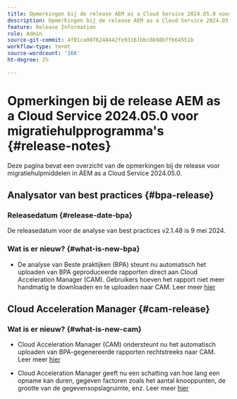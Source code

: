 ```yaml
---
title: Opmerkingen bij de release AEM as a Cloud Service 2024.05.0 voor migratiehulpprogramma's
description: Opmerkingen bij de release AEM as a Cloud Service 2024.05.0 voor migratiehulpprogramma's
feature: Release Information
role: Admin
source-git-commit: 4f01ca0076248442fe93161bbc8b98bffb64551b
workflow-type: tm+mt
source-wordcount: '166'
ht-degree: 2%

---
```


# Opmerkingen bij de release AEM as a Cloud Service 2024.05.0 voor migratiehulpprogramma&#39;s {#release-notes}

Deze pagina bevat een overzicht van de opmerkingen bij de release voor migratiehulpmiddelen in AEM as a Cloud Service 2024.05.0.

## Analysator van best practices {#bpa-release}

### Releasedatum {#release-date-bpa}

De releasedatum voor de analyse van best practices v2.1.48 is 9 mei 2024.

### Wat is er nieuw? {#what-is-new-bpa}

* De analyse van Beste praktijken (BPA) steunt nu automatisch het uploaden van BPA geproduceerde rapporten direct aan Cloud Acceleration Manager (CAM). Gebruikers hoeven het rapport niet meer handmatig te downloaden en te uploaden naar CAM. Leer meer [ hier ](https://experienceleague.adobe.com/en/docs/experience-manager-cloud-service/content/migration-journey/cloud-migration/best-practices-analyzer/using-best-practices-analyzer)

## Cloud Acceleration Manager {#cam-release}

### Wat is er nieuw? {#what-is-new-cam}

* Cloud Acceleration Manager (CAM) ondersteunt nu het automatisch uploaden van BPA-gegenereerde rapporten rechtstreeks naar CAM. Leer meer [ hier ](https://experienceleague.adobe.com/en/docs/experience-manager-cloud-service/content/migration-journey/cloud-acceleration-manager/using-cam/cam-readiness-phase#best-practices-analysis)

* Cloud Acceleration Manager geeft nu een schatting van hoe lang een opname kan duren, gegeven factoren zoals het aantal knooppunten, de grootte van de gegevensopslagruimte, enz. Leer meer [ hier ](https://experienceleague.adobe.com/en/docs/experience-manager-cloud-service/content/migration-journey/cloud-migration/content-transfer-tool/ingesting-content)


